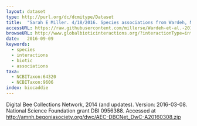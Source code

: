 ```yaml
---
layout: dataset
type: http://purl.org/dc/dcmitype/Dataset
title:  "Sarah E Miller. 4/18/2016. Species associations from Wardeh, M. et al. Database of host-pathogen and related species interactions, and their global distribution. Sci. Data 2:150049 doi: 10.1038/sdata.2015.49 (2015)."
accessURL: https://raw.githubusercontent.com/millerse/Wardeh-et-al.-2015/c6e69d5a6f98f6d41161c1cfe6460f2abb777683/interactions.tsv
browseURL: http://www.globalbioticinteractions.org/?interactionType=interactsWith&accordingTo=10.1038%2Fsdata.2015.49
date:   2016-09-09
keywords: 
  - species 
  - interactions 
  - biotic 
  - associations
taxa:
  - NCBITaxon:64320
  - NCBITaxon:9606
index: biocaddie
---
```


Digital Bee Collections Network, 2014 (and updates). Version: 2016-03-08. National Science Foundation grant DBI 0956388. Accessed at http://amnh.begoniasociety.org/dwc/AEC-DBCNet_DwC-A20160308.zip



